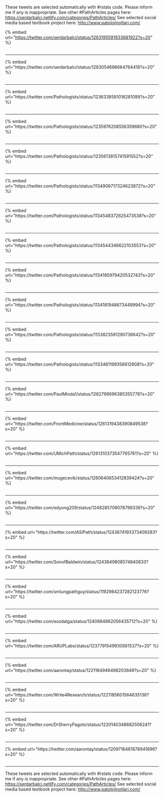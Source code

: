 

These tweets are selected automatically with #rstats code. Please inform me if any is inappropriate.
See other #PathArticles pages here: https://serdarbalci.netlify.com/categories/PathArticles/ 
See selected social media based textbook project here: http://www.patolojinotlari.com/

{% embed url="https://twitter.com/serdarbalci/status/1263195591833681922?s=20" %}<br>
<br>
<hr>
{% embed url="https://twitter.com/serdarbalci/status/1263054696664764416?s=20" %}<br>
<br>
<hr>
{% embed url="https://twitter.com/Pathologists/status/1236338581016281089?s=20" %}<br>
<br>
<hr>
{% embed url="https://twitter.com/Pathologists/status/1235976208556359680?s=20" %}<br>
<br>
<hr>
{% embed url="https://twitter.com/Pathologists/status/1235613815741591552?s=20" %}<br>
<br>
<hr>
{% embed url="https://twitter.com/Pathologists/status/1134906717324623872?s=20" %}<br>
<br>
<hr>
{% embed url="https://twitter.com/Pathologists/status/1134548372625473538?s=20" %}<br>
<br>
<hr>
{% embed url="https://twitter.com/Pathologists/status/1134544346622103553?s=20" %}<br>
<br>
<hr>
{% embed url="https://twitter.com/Pathologists/status/1134185979420532743?s=20" %}<br>
<br>
<hr>
{% embed url="https://twitter.com/Pathologists/status/1134181948673449994?s=20" %}<br>
<br>
<hr>
{% embed url="https://twitter.com/Pathologists/status/1133823591290736642?s=20" %}<br>
<br>
<hr>
{% embed url="https://twitter.com/Pathologists/status/1133461199356612608?s=20" %}<br>
<br>
<hr>
{% embed url="https://twitter.com/PaulMinda1/status/1262796696385355778?s=20" %}<br>
<br>
<hr>
{% embed url="https://twitter.com/FrontMedicine/status/1261319438390849538?s=20" %}<br>
<br>
<hr>
{% embed url="https://twitter.com/UMichPath/status/1261310373547765761?s=20" %}<br>
<br>
<hr>
{% embed url="https://twitter.com/mugecevik/status/1260640653412839424?s=20" %}<br>
<br>
<hr>
{% embed url="https://twitter.com/edyong209/status/1248285709078798336?s=20" %}<br>
<br>
<hr>
{% embed url="https://twitter.com/ASIPath/status/1243674193373409283?s=20" %}<br>
<br>
<hr>
{% embed url="https://twitter.com/SonofBaldwin/status/1243649808574840833?s=20" %}<br>
<br>
<hr>
{% embed url="https://twitter.com/smlungpathguy/status/1192984237282123776?s=20" %}<br>
<br>
<hr>
{% embed url="https://twitter.com/eozdalga/status/1240684862056435712?s=20" %}<br>
<br>
<hr>
{% embed url="https://twitter.com/ARUPLabs/status/1237791549930561537?s=20" %}<br>
<br>
<hr>
{% embed url="https://twitter.com/aarontay/status/1221184946498203649?s=20" %}<br>
<br>
<hr>
{% embed url="https://twitter.com/Write4Research/status/1221185601564635136?s=20" %}<br>
<br>
<hr>
{% embed url="https://twitter.com/DrSherryPagoto/status/1220140348682506241?s=20" %}<br>
<br>
<hr>
{% embed url="https://twitter.com/aarontay/status/1209716481878941696?s=20" %}<br>
<br>
<hr>


These tweets are selected automatically with #rstats code. Please inform me if any is inappropriate.
See other #PathArticles pages here: https://serdarbalci.netlify.com/categories/PathArticles/ 
See selected social media based textbook project here: http://www.patolojinotlari.com/
